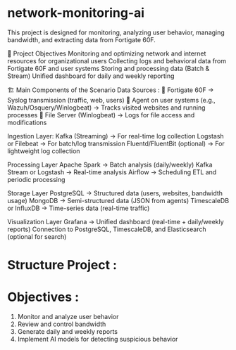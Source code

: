# network-monitoring-ai
This project is designed for monitoring, analyzing user behavior, managing bandwidth, and extracting data from Fortigate 60F.

🎯 Project Objectives
Monitoring and optimizing network and internet resources for organizational users
Collecting logs and behavioral data from Fortigate 60F and user systems
Storing and processing data (Batch & Stream)
Unified dashboard for daily and weekly reporting

🏗️ Main Components of the Scenario
Data Sources :
  🔹 Fortigate 60F → Syslog transmission (traffic, web, users)
  🔹 Agent on user systems (e.g., Wazuh/Osquery/Winlogbeat) → Tracks visited websites and running processes
  🔹 File Server (Winlogbeat) → Logs for file access and modifications

Ingestion Layer:
  Kafka (Streaming) → For real-time log collection
  Logstash or Filebeat → For batch/log transmission
  Fluentd/FluentBit (optional) → For lightweight log collection

Processing Layer
  Apache Spark → Batch analysis (daily/weekly)
  Kafka Stream or Logstash → Real-time analysis
  Airflow → Scheduling ETL and periodic processing

Storage Layer
  PostgreSQL → Structured data (users, websites, bandwidth usage)
  MongoDB → Semi-structured data (JSON from agents)
  TimescaleDB or InfluxDB → Time-series data (real-time traffic)

Visualization Layer
  Grafana → Unified dashboard (real-time + daily/weekly reports)
  Connection to PostgreSQL, TimescaleDB, and Elasticsearch (optional for search)




# Structure Project :



# Objectives :
  1) Monitor and analyze user behavior
  2) Review and control bandwidth
  3) Generate daily and weekly reports
  4) Implement AI models for detecting suspicious behavior
